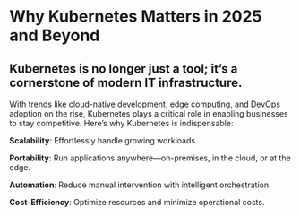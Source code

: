 # Why Kubernetes Matters in 2025 and Beyond

## Kubernetes is no longer just a tool; it’s a cornerstone of modern IT infrastructure. 

With trends like cloud-native development, edge computing, and DevOps adoption on the rise, Kubernetes plays a critical role in enabling businesses to stay competitive. Here’s why Kubernetes is indispensable:

**Scalability**: Effortlessly handle growing workloads.

**Portability**: Run applications anywhere—on-premises, in the cloud, or at the edge.

**Automation**: Reduce manual intervention with intelligent orchestration.

**Cost-Efficiency**: Optimize resources and minimize operational costs.
